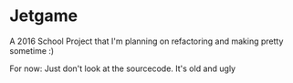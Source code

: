# Jetgame
A 2016 School Project that I'm planning on refactoring and making pretty sometime :)

For now: Just don't look at the sourcecode. It's old and ugly
